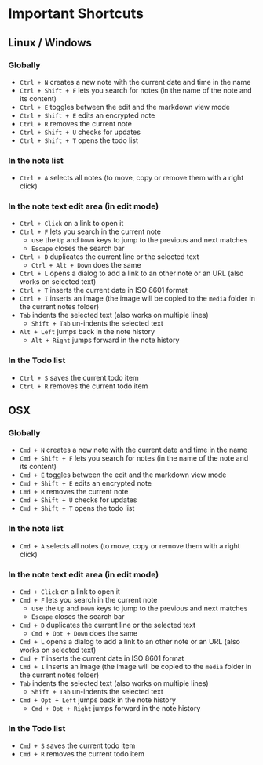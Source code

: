 Important Shortcuts
===================

## Linux / Windows

### Globally

- `Ctrl + N` creates a new note with the current date and time in the name
- `Ctrl + Shift + F` lets you search for notes (in the name of the note and its content)
- `Ctrl + E` toggles between the edit and the markdown view mode
- `Ctrl + Shift + E` edits an encrypted note
- `Ctrl + R` removes the current note
- `Ctrl + Shift + U` checks for updates
- `Ctrl + Shift + T` opens the todo list

### In the note list

- `Ctrl + A` selects all notes (to move, copy or remove them with a right click)

### In the note text edit area (in edit mode)

- `Ctrl + Click` on a link to open it
- `Ctrl + F` lets you search in the current note
    - use the `Up` and `Down` keys to jump to the previous and next matches
    - `Escape` closes the search bar
- `Ctrl + D` duplicates the current line or the selected text
    - `Ctrl + Alt + Down` does the same
- `Ctrl + L` opens a dialog to add a link to an other note or an URL (also works on selected text)
- `Ctrl + T` inserts the current date in ISO 8601 format
- `Ctrl + I` inserts an image (the image will be copied to the `media` folder in the current notes folder)
- `Tab` indents the selected text (also works on multiple lines)
    - `Shift + Tab` un-indents the selected text
- `Alt + Left` jumps back in the note history
    - `Alt + Right` jumps forward in the note history

### In the Todo list

- `Ctrl + S` saves the current todo item
- `Ctrl + R` removes the current todo item


## OSX

### Globally

- `Cmd + N` creates a new note with the current date and time in the name
- `Cmd + Shift + F` lets you search for notes (in the name of the note and its content)
- `Cmd + E` toggles between the edit and the markdown view mode
- `Cmd + Shift + E` edits an encrypted note
- `Cmd + R` removes the current note
- `Cmd + Shift + U` checks for updates
- `Cmd + Shift + T` opens the todo list

### In the note list

- `Cmd + A` selects all notes (to move, copy or remove them with a right click)

### In the note text edit area (in edit mode)

- `Cmd + Click` on a link to open it
- `Cmd + F` lets you search in the current note
    - use the `Up` and `Down` keys to jump to the previous and next matches
    - `Escape` closes the search bar
- `Cmd + D` duplicates the current line or the selected text
    - `Cmd + Opt + Down` does the same
- `Cmd + L` opens a dialog to add a link to an other note or an URL (also works on selected text)
- `Cmd + T` inserts the current date in ISO 8601 format
- `Cmd + I` inserts an image (the image will be copied to the `media` folder in the current notes folder)
- `Tab` indents the selected text (also works on multiple lines)
    - `Shift + Tab` un-indents the selected text
- `Cmd + Opt + Left` jumps back in the note history
    - `Cmd + Opt + Right` jumps forward in the note history

### In the Todo list

- `Cmd + S` saves the current todo item
- `Cmd + R` removes the current todo item
